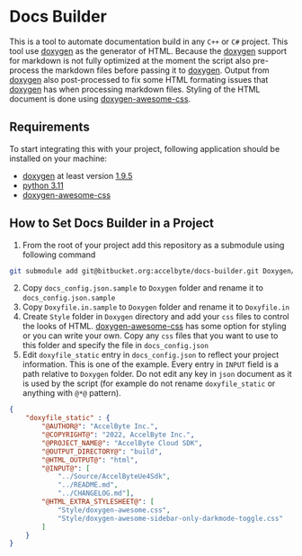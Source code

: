 # Docs Builder

This is a tool to automate documentation build in any `C++` or `C#` project. This tool use [doxygen](https://www.doxygen.nl/manual/install.html) as the generator of HTML. Because the [doxygen](https://www.doxygen.nl/manual/install.html) support for markdown is not fully optimized at the moment the script also pre-process the markdown files before passing it to [doxygen](https://www.doxygen.nl/manual/install.html). Output from [doxygen](https://www.doxygen.nl/manual/install.html) also post-processed to fix some HTML formating issues that [doxygen](https://www.doxygen.nl/manual/install.html) has when processing markdown files. Styling of the HTML document is done using [doxygen-awesome-css](https://github.com/jothepro/doxygen-awesome-css).

## Requirements
To start integrating this with your project, following application should be installed on your machine:

- [doxygen](https://www.doxygen.nl/manual/install.html) at least version [1.9.5](https://www.doxygen.nl/download.html)
- [python 3.11](https://www.python.org/downloads/)
- [doxygen-awesome-css](https://github.com/jothepro/doxygen-awesome-css)

## How to Set Docs Builder in a Project

1. From the root of your project add this repository as a submodule using following command

```bash
git submodule add git@bitbucket.org:accelbyte/docs-builder.git Doxygen/docs-builder
```

2. Copy `docs_config.json.sample` to `Doxygen` folder and rename it to `docs_config.json.sample`
3. Copy `Doxyfile.in.sample` to `Doxygen` folder and rename it to `Doxyfile.in`
4. Create `Style` folder in `Doxygen` directory and add your `css` files to control the looks of HTML. [doxygen-awesome-css](https://github.com/jothepro/doxygen-awesome-css) has some option for styling or you can write your own. Copy any `css` files that you want to use to this folder and specify the file in `docs_config.json`
4. Edit `doxyfile_static` entry in `docs_config.json` to reflect your project information. This is one of the example. Every entry in `INPUT` field is a path relative to `Doxygen` folder. Do not edit any key in `json` document as it is used by the script (for example do not rename `doxyfile_static` or anything with `@*@` pattern).

```json
{
    "doxyfile_static" : {
        "@AUTHOR@": "AccelByte Inc.",
        "@COPYRIGHT@": "2022, AccelByte Inc.",
        "@PROJECT_NAME@": "AccelByte Cloud SDK",
        "@OUTPUT_DIRECTORY@": "build",
        "@HTML_OUTPUT@": "html",
        "@INPUT@": [
            "../Source/AccelByteUe4Sdk",
            "../README.md",
            "../CHANGELOG.md"],
        "@HTML_EXTRA_STYLESHEET@": [
            "Style/doxygen-awesome.css",
            "Style/doxygen-awesome-sidebar-only-darkmode-toggle.css"
        ]
    }
}
```